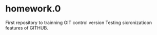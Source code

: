# homework.0
First repository to trainning GIT control version
Testing sicronizatioon features of GITHUB.